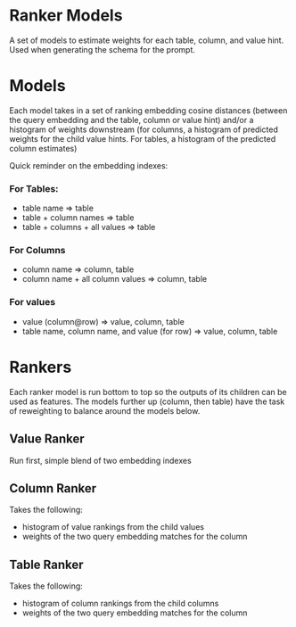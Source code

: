 # Ranker Models

A set of models to estimate weights for each table, column, and value hint. Used when generating the schema for the prompt.

# Models

Each model takes in a set of ranking embedding cosine distances (between the query embedding and the table, column or value hint) and/or a histogram of weights downstream (for columns, a histogram of predicted weights for the child value hints. For tables, a histogram of the predicted column estimates)

Quick reminder on the embedding indexes:

### For Tables:

- table name => table
- table + column names => table
- table + columns + all values => table

### For Columns

- column name => column, table
- column name + all column values => column, table

### For values

- value (column@row) => value, column, table
- table name, column name, and value (for row) => value, column, table

# Rankers

Each ranker model is run bottom to top so the outputs of its children can be used as features. The models further up (column, then table) have the task of reweighting to balance around the models below.

## Value Ranker

Run first, simple blend of two embedding indexes

## Column Ranker

Takes the following:

- histogram of value rankings from the child values
- weights of the two query embedding matches for the column

## Table Ranker

Takes the following:

- histogram of column rankings from the child columns
- weights of the two query embedding matches for the column
